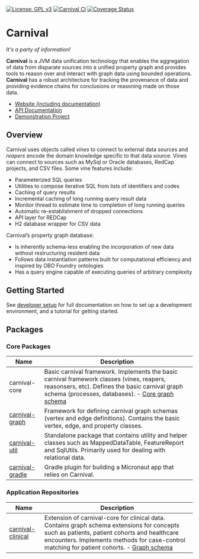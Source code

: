 [![License: GPL v3](https://img.shields.io/badge/License-GPL%20v3-blue.svg)](https://github.com/pennbiobank/pennai/carnival-public/master/LICENSE)
[![Carnival CI](https://github.com/pmbb-ibi/carnival/actions/workflows/carnival_ci.yml/badge.svg)](https://github.com/pmbb-ibi/carnival/actions/workflows/carnival_ci.yml)
<a href='https://coveralls.io/github/pmbb-ibi/carnival?branch=master'><img src='https://coveralls.io/repos/github/pmbb-ibi/carnival/badge.svg?branch=master' alt='Coverage Status' /></a>

# Carnival

*It's a party of information!*

**Carnival** is a JVM data unification technology that enables the aggregation of data from disparate sources into a unified property graph and provides tools to reason over and interact with graph data using bounded operations. **Carnival** has a robust architecture for tracking the provenance of data and providing evidence chains for conclusions or reasoning made on those data.

-   [Website (including documentation)](https://carnival-data.github.io/carnival/)
-   [API Documentation](https://carnival-data.github.io/carnival/groovydoc/index.html)
-   [Demonstration Project](https://github.com/carnival-data/carnival-micronaut)

## <a name="overview"></a> Overview

Carnival uses objects called _vines_ to connect to external data sources and _reapers_ encode the domain knowledge specific to that data source. Vines can connect to sources such as MySql or Oracle databases, RedCap projects, and CSV files. Some vine features include:

-   Parameterized SQL queries
-   Utilities to compose iterative SQL from lists of identifiers and codes
-   Caching of query results
-   Incremental caching of long running query result data
-   Monitor thread to estimate time to completion of long running queries
-   Automatic re-establishment of dropped connections
-   API layer for REDCap
-   H2 database wrapper for CSV data

Carnival’s property graph database:

-   Is inherently schema-less enabling the incorporation of new data without restructuring resident data
-   Follows data instantiation patterns built for computational efficiency and inspired by OBO Foundry ontologies
-   Has a query engine capable of executing queries of arbitrary complexity


## <a name="getting-started"></a> Getting Started

See [developer setup](https://pmbb-ibi.github.io/carnival/#DeveloperSetup) for full documentation on how to set up a development environment, and a tutorial for getting started.

## <a name="package-overview"></a> Packages

### Core Packages

Name | Description
--- | ---
carnival-core | Basic carnival framework. Implements the basic carnival framework classes (vines, reapers, reasonsers, etc). Defines the basic carnival graph schema (processes, databases). - [Core graph schema](https://github.com/pmbb-ibi/carnival/blob/master/app/carnival-core/src/main/groovy/carnival/core/graph/Core.groovy)
[carnival-graph](app/carnival-graph/README.md) | Framework for defining carnival graph schemas (vertex and edge definitions). Contains the basic vertex, edge, and property classes.
[carnival-util](app/carnival-util/README.md) | Standalone package that contains utility and helper classes such as MappedDataTable, FeatureReport and SqlUtils. Primarily used for dealing with relational data.
[carnival-gradle](app/carnival-gradle/README.md) | Gradle plugin for building a Micronaut app that relies on Carnival.


### Application Repositories

Name | Description
--- | ---
[carnival-clinical](app/carnival-clinical/README.md) | Extension of carnival-core for clinical data. Contains graph schema extensions for concepts such as patients, patient cohorts and healthcare encounters. Implements methods for case-control matching for patient cohorts. - [Graph schema](https://github.com/pmbb-ibi/carnival/blob/master/app/carnival-clinical/src/main/groovy/carnival/clinical/graph/Clinical.groovy)

